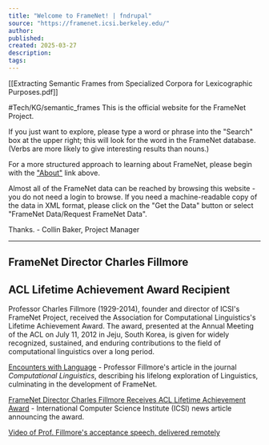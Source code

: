 ```yaml
---
title: "Welcome to FrameNet! | fndrupal"
source: "https://framenet.icsi.berkeley.edu/"
author:
published:
created: 2025-03-27
description:
tags:
---
```

[[Extracting Semantic Frames from Specialized Corpora for Lexicographic Purposes.pdf]]

#Tech/KG/semantic_frames 
This is the official website for the FrameNet Project.

If you just want to explore, please type a word or phrase into the "Search" box at the upper right; this will look for the word in the FrameNet database. (Verbs are more likely to give interesting results than nouns.)

For a more structured approach to learning about FrameNet, please begin with the ["About"](https://www.google.com/) link above.

Almost all of the FrameNet data can be reached by browsing this website - you do not need a login to browse. If you need a machine-readable copy of the data in XML format, please click on the "Get the Data" button or select "FrameNet Data/Request FrameNet Data".

Thanks. - Collin Baker, Project Manager

  

---

## FrameNet Director Charles Fillmore

## ACL Lifetime Achievement Award Recipient

Professor Charles Fillmore (1929-2014), founder and director of ICSI's FrameNet Project, received the Association for Computational Linguistics's Lifetime Achievement Award. The award, presented at the Annual Meeting of the ACL on July 11, 2012 in Jeju, South Korea, is given for widely recognized, sustained, and enduring contributions to the field of computational linguistics over a long period.

[Encounters with Language](http://aclweb.org/anthology/J/J12/J12-4001.pdf) - Professor Fillmore's article in the journal *Computational Linguistics*, describing his lifelong exploration of Linguistics, culminating in the development of FrameNet.

[FrameNet Director Charles Fillmore Receives ACL Lifetime Achievement Award](http://www.icsi.berkeley.edu/icsi/news/2012/07/fillmore-lifetime-achievement-award) - International Computer Science Institute (ICSI) news article announcing the award.

[Video of Prof. Fillmore's acceptance speech, delivered remotely](https://drive.google.com/file/d/1kQQv0t_1OnYEAHXCRL6crM0A5QYrxLRL/view?usp=sharing)